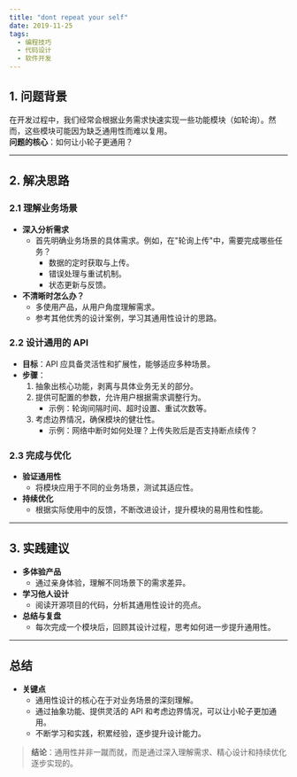 ```yaml
---
title: "dont repeat your self"
date: 2019-11-25
tags:
  - 编程技巧
  - 代码设计
  - 软件开发
---
```


## **1. 问题背景**

在开发过程中，我们经常会根据业务需求快速实现一些功能模块（如轮询）。然而，这些模块可能因为缺乏通用性而难以复用。  
**问题的核心**：如何让小轮子更通用？

---

## **2. 解决思路**

### **2.1 理解业务场景**

- **深入分析需求**  
  - 首先明确业务场景的具体需求。例如，在"轮询上传"中，需要完成哪些任务？  
    - 数据的定时获取与上传。
    - 错误处理与重试机制。
    - 状态更新与反馈。
- **不清晰时怎么办？**  
  - 多使用产品，从用户角度理解需求。  
  - 参考其他优秀的设计案例，学习其通用性设计的思路。

### **2.2 设计通用的 API**

- **目标**：API 应具备灵活性和扩展性，能够适应多种场景。  
- **步骤**：
  1. 抽象出核心功能，剥离与具体业务无关的部分。  
  2. 提供可配置的参数，允许用户根据需求调整行为。  
     - 示例：轮询间隔时间、超时设置、重试次数等。  
  3. 考虑边界情况，确保模块的健壮性。  
     - 示例：网络中断时如何处理？上传失败后是否支持断点续传？

### **2.3 完成与优化**

- **验证通用性**  
  - 将模块应用于不同的业务场景，测试其适应性。  
- **持续优化**  
  - 根据实际使用中的反馈，不断改进设计，提升模块的易用性和性能。

---

## **3. 实践建议**

- **多体验产品**  
  - 通过亲身体验，理解不同场景下的需求差异。  
- **学习他人设计**  
  - 阅读开源项目的代码，分析其通用性设计的亮点。  
- **总结与复盘**  
  - 每次完成一个模块后，回顾其设计过程，思考如何进一步提升通用性。

---

## **总结**

- **关键点**  
  - 通用性设计的核心在于对业务场景的深刻理解。  
  - 通过抽象功能、提供灵活的 API 和考虑边界情况，可以让小轮子更加通用。  
  - 不断学习和实践，积累经验，逐步提升设计能力。

> **结论**：通用性并非一蹴而就，而是通过深入理解需求、精心设计和持续优化逐步实现的。
